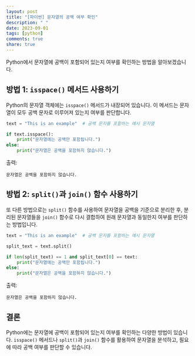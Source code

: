 ```yaml
---
layout: post
title: "[파이썬] 문자열의 공백 여부 확인"
description: " "
date: 2023-09-01
tags: [python]
comments: true
share: true
---
```


Python에서 문자열에 공백이 포함되어 있는지 여부를 확인하는 방법을 알아보겠습니다.

## 방법 1: `isspace()` 메서드 사용하기

Python의 문자열 객체에는 `isspace()` 메서드가 내장되어 있습니다. 이 메서드는 문자열이 모두 공백 문자로 이루어져 있는지 여부를 판단합니다. 

```python
text = "This is an example"  # 공백 문자를 포함하는 예시 문자열

if text.isspace():
    print("문자열에는 공백만 포함됩니다.")
else:
    print("문자열은 공백을 포함하지 않습니다.")
```

출력:
```
문자열은 공백을 포함하지 않습니다.
```

## 방법 2: `split()`과 `join()` 함수 사용하기

또 다른 방법으로는 `split()` 함수를 사용하여 문자열을 공백을 기준으로 분리한 후, 분리된 문자열들을 `join()` 함수로 다시 결합하여 원래 문자열과 동일한지 여부를 판단하는 방법입니다.

```python
text = "This is an example"  # 공백 문자를 포함하는 예시 문자열

split_text = text.split()

if len(split_text) == 1 and split_text[0] == text:
    print("문자열에는 공백만 포함됩니다.")
else:
    print("문자열은 공백을 포함하지 않습니다.")
```

출력:
```
문자열은 공백을 포함하지 않습니다.
```

## 결론

Python에는 문자열에 공백이 포함되어 있는지 여부를 확인하는 다양한 방법이 있습니다. `isspace()` 메서드나 `split()`과 `join()` 함수를 활용하여 문자열을 분석하고, 필요에 따라 공백 여부를 판단할 수 있습니다.